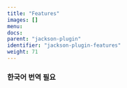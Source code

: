 ```yaml
---
title: "Features"
images: []
menu:
docs:
parent: "jackson-plugin"
identifier: "jackson-plugin-features"
weight: 71
---
```


### 한국어 번역 필요
